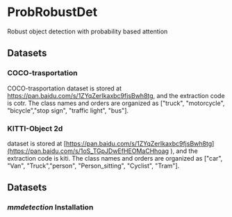 # ProbRobustDet
Robust object detection with probability based attention

## Datasets
### COCO-trasportation
COCO-trasportation dataset is stored at https://pan.baidu.com/s/1ZYqZerIkaxbc9fjsBwh8tg, and the extraction code is cotr. The class names and orders are organized as ["truck", "motorcycle", "bicycle","stop sign", "traffic light", "bus"].
### KITTI-Object 2d
dataset is stored at [https://pan.baidu.com/s/1ZYqZerIkaxbc9fjsBwh8tg](https://pan.baidu.com/s/1oS_TGpJDwEfHEOMaCHhoag ), and the extraction code is kiti. The class names and orders are organized as ["car", "Van", "Truck","person", "Person_sitting", "Cyclist", "Tram"].

## Datasets
### $mmdetection$ Installation
